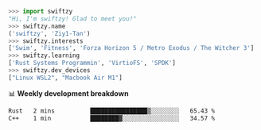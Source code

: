 ```python
>>> import swiftzy
"Hi, I'm swiftzy! Glad to meet you!"
>>> swiftzy.name
('swiftzy', 'Ziy1-Tan')
>>> swiftzy.interests
['Swim', 'Fitness', 'Forza Horizon 5 / Metro Exodus / The Witcher 3']
>>> swiftzy.learning
['Rust Systems Programmin', 'VirtioFS', 'SPDK']
>>> swiftzy.dev_devices
["Linux WSL2", "Macbook Air M1"]
```
📊 **Weekly development breakdown**
<!--START_SECTION:waka-->

```txt
Rust   2 mins          ████████████████▒░░░░░░░░   65.43 %
C++    1 min           ████████▓░░░░░░░░░░░░░░░░   34.57 %
```

<!--END_SECTION:waka-->
